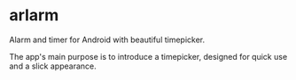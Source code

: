 arlarm
======

Alarm and timer for Android with beautiful timepicker.

The app's main purpose is to introduce a timepicker, designed for quick use and a slick appearance.